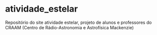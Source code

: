 # atividade_estelar
Repositório do site atividade estelar, projeto de alunos e professores do CRAAM (Centro de Rádio-Astronomia e Astrofísica Mackenzie)
